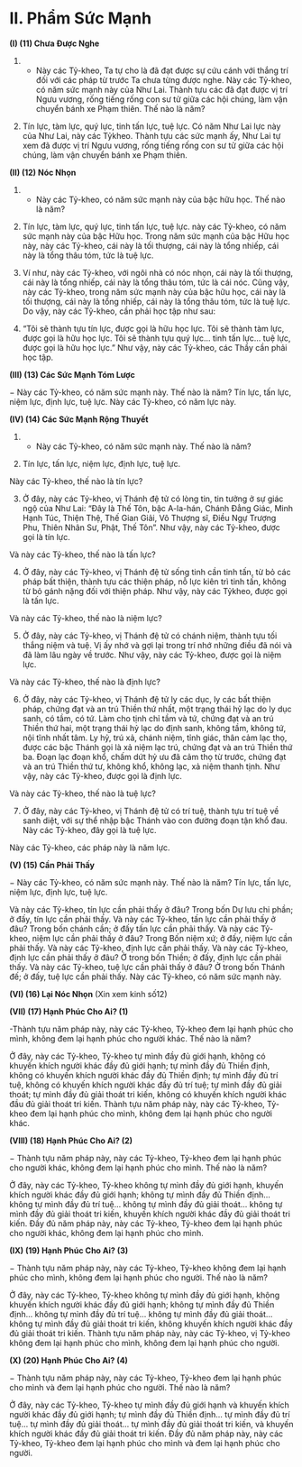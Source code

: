 # II. Phẩm Sức Mạnh

**(I) (11) Chưa Ðược Nghe**

<!--pg-->
1. - Này các Tỷ-kheo, Ta tự cho là đã đạt được sự cứu cánh với thắng trí đối với các pháp từ trước Ta
chưa từng được nghe. Này các Tỷ-kheo, có năm sức mạnh này của Như Lai. Thành tựu các đã đạt được
vị trí Ngưu vương, rống tiếng rống con sư tử giữa các hội chúng, làm vận chuyển bánh xe Phạm thiên.
Thế nào là năm?

<!--pg-->
2. Tín lực, tàm lực, quý lực, tinh tấn lực, tuệ lực. Có năm Như Lai lực này của Như Lai, này các Tỷkheo. Thành tựu các sức mạnh ấy, Như Lai tự xem đã được vị trí Ngưu vương, rống tiếng rống con sư tử
giữa các hội chúng, làm vận chuyển bánh xe Phạm thiên.

**(II) (12) Nóc Nhọn**

<!--pg-->
1. - Này các Tỷ-kheo, có năm sức mạnh này của bậc hữu học. Thế nào là năm?

<!--pg-->
2. Tín lực, tàm lực, quý lực, tinh tấn lực, tuệ lực. này các Tỷ-kheo, có năm sức mạnh này của bậc Hữu
học. Trong năm sức mạnh của bậc Hữu học này, này các Tỷ-kheo, cái này là tối thượng, cái này là tổng
nhiếp, cái này là tổng thâu tóm, tức là tuệ lực.

<!--pg-->
3. Ví như, này các Tỷ-kheo, với ngôi nhà có nóc nhọn, cái này là tối thượng, cái này là tổng nhiếp, cái
này là tổng thâu tóm, tức là cái nóc. Cũng vậy, này các Tỷ-kheo, trong năm sức mạnh này của bậc hữu
học, cái này là tối thượng, cái này là tổng nhiếp, cái này là tổng thâu tóm, tức là tuệ lực. Do vậy, này các
Tỷ-kheo, cần phải học tập như sau:

<!--pg-->
4. “Tôi sẽ thành tựu tín lực, được gọi là hữu học lực. Tôi sẽ thành tàm lực, được gọi là hữu học lực. Tôi
sẽ thành tựu quý lực... tinh tấn lực... tuệ lực, được gọi là hữu học lực.” Như vậy, này các Tỷ-kheo, các
Thầy cần phải học tập.

**(III) (13) Các Sức Mạnh Tóm Lược**

− Này các Tỷ-kheo, có năm sức mạnh này. Thế nào là năm? Tín lực, tấn lực, niệm lực, định lực, tuệ lực.
Này các Tỷ-kheo, có năm lực này.

**(IV) (14) Các Sức Mạnh Rộng Thuyết**
<!--pg-->
1. - Này các Tỷ-kheo, có năm sức mạnh này. Thế nào là năm?

<!--pg-->
2. Tín lực, tấn lực, niệm lực, định lực, tuệ lực.

Này các Tỷ-kheo, thế nào là tín lực?

<!--pg-->
3. Ở đây, này các Tỷ-kheo, vị Thánh đệ tử có lòng tin, tin tưởng ở sự giác ngộ của Như Lai: “Ðây là Thế
Tôn, bậc A-la-hán, Chánh Ðẳng Giác, Minh Hạnh Túc, Thiện Thệ, Thế Gian Giải, Vô Thượng sĩ, Ðiều
Ngự Trượng Phu, Thiên Nhân Sư, Phật, Thế Tôn”. Như vậy, này các Tỷ-kheo, được gọi là tín lực.

Và này các Tỷ-kheo, thế nào là tấn lực?

<!--pg-->
4. Ở đây, này các Tỷ-kheo, vị Thánh đệ tử sống tinh cần tinh tấn, từ bỏ các pháp bất thiện, thành tựu các
thiện pháp, nỗ lực kiên trì tinh tấn, không từ bỏ gánh nặng đối với thiện pháp. Như vậy, này các Tỷkheo, được gọi là tấn lực.

Và này các Tỷ-kheo, thế nào là niệm lực?

<!--pg-->
5. Ở đây, này các Tỷ-kheo, vị Thánh đệ tử có chánh niệm, thành tựu tối thắng niệm và tuệ. Vị ấy nhớ và
gợi lại trong trí nhớ những điều đã nói và đã làm lâu ngày về trước. Như vậy, này các Tỷ-kheo, được gọi
là niệm lực.

Và này các Tỷ-kheo, thế nào là định lực?

<!--pg-->
6. Ở đây, này các Tỷ-kheo, vị Thánh đệ tử ly các dục, ly các bất thiện pháp, chứng đạt và an trú Thiền
thứ nhất, một trạng thái hỷ lạc do ly dục sanh, có tầm, có tứ. Làm cho tịnh chỉ tầm và tứ, chứng đạt và
an trú Thiền thứ hai, một trạng thái hỷ lạc do định sanh, không tầm, không tứ, nội tĩnh nhất tâm. Ly hỷ,
trú xả, chánh niệm, tỉnh giác, thân cảm lạc thọ, được các bậc Thánh gọi là xả niệm lạc trú, chứng đạt và
an trú Thiền thứ ba. Ðoạn lạc đoạn khổ, chấm dứt hỷ ưu đã cảm thọ từ trước, chứng đạt và an trú Thiền
thứ tư, không khổ, không lạc, xả niệm thanh tịnh. Như vậy, này các Tỷ-kheo, được gọi là định lực.

Và này các Tỷ-kheo, thế nào là tuệ lực?

<!--pg-->
7. Ở đây, này các Tỷ-kheo, vị Thánh đệ tử có trí tuệ, thành tựu trí tuệ về sanh diệt, với sự thể nhập bậc
Thánh vào con đường đoạn tận khổ đau. Này các Tỷ-kheo, đây gọi là tuệ lực.

Này các Tỷ-kheo, các pháp này là năm lực.

**(V) (15) Cần Phải Thấy**

− Này các Tỷ-kheo, có năm sức mạnh này. Thế nào là năm? Tín lực, tấn lực, niệm lực, định lực, tuệ lực.

Và này các Tỷ-kheo, tín lực cần phải thấy ở đâu? Trong bốn Dự lưu chi phần; ở đấy, tín lực cần phải
thấy. Và này các Tỷ-kheo, tấn lực cần phải thấy ở đâu? Trong bốn chánh cần; ở đấy tấn lực cần phải
thấy. Và này các Tỷ-kheo, niệm lực cần phải thấy ở đâu? Trong Bốn niệm xứ; ở đấy, niệm lực cần phải
thấy. Và này các Tỷ-kheo, định lực cần phải thấy. Và này các Tỷ-kheo, định lực cần phải thấy ở đâu? Ở
trong bốn Thiền; ở đấy, định lực cần phải thấy. Và này các Tỷ-kheo, tuệ lực cần phải thấy ở đâu? Ở
trong bốn Thánh đế; ở đấy, tuệ lực cần phải thấy. Này các Tỷ-kheo, có năm sức mạnh này.

**(VI) (16) Lại Nóc Nhọn**
(Xin xem kinh số12)

**(VII) (17) Hạnh Phúc Cho Ai? (1)**

-Thành tựu năm pháp này, này các Tỷ-kheo, Tỷ-kheo đem lại hạnh phúc cho mình, không đem lại hạnh
phúc cho người khác. Thế nào là năm?

Ở đây, này các Tỷ-kheo, Tỷ-kheo tự mình đầy đủ giới hạnh, không có khuyến khích người khác đầy đủ
giới hạnh; tự mình đầy đủ Thiền định, không có khuyến khích người khác đầy đủ Thiền định; tự mình
đầy đủ trí tuệ, không có khuyến khích người khác đầy đủ trí tuệ; tự mình đầy đủ giải thoát; tự mình đầy
đủ giải thoát tri kiến, không có khuyến khích người khác đầu đủ giải thoát tri kiến. Thành tựu năm pháp
này, này các Tỷ-kheo, Tỷ-kheo đem lại hạnh phúc cho mình, không đem lại hạnh phúc cho người khác.

**(VIII) (18) Hạnh Phúc Cho Ai? (2)**

− Thành tựu năm pháp này, này các Tỷ-kheo, Tỷ-kheo đem lại hạnh phúc cho người khác, không đem lại
hạnh phúc cho mình. Thế nào là năm?

Ở đây, này các Tỷ-kheo, Tỷ-kheo không tự mình đầy đủ giới hạnh, khuyến khích người khác đầy đủ
giới hạnh; không tự mình đầy đủ Thiền định... không tự mình đầy đủ trí tuệ... không tự mình đầy đủ giải
thoát... không tự mình đầy đủ giải thoát tri kiến, khuyến khích người khác đầy đủ giải thoát tri kiến. Ðầy
đủ năm pháp này, này các Tỷ-kheo, Tỷ-kheo đem lại hạnh phúc cho người khác, không đem lại hạnh
phúc cho mình.

**(IX) (19) Hạnh Phúc Cho Ai? (3)**

− Thành tựu năm pháp này, này các Tỷ-kheo, Tỷ-kheo không đem lại hạnh phúc cho mình, không đem
lại hạnh phúc cho người. Thế nào là năm?

Ở đây, này các Tỷ-kheo, Tỷ-kheo không tự mình đầy đủ giới hạnh, không khuyến khích người khác đầy
đủ giới hạnh; không tự mình đầy đủ Thiền định... không tự mình đầy đủ trí tuệ... không tự mình đầy đủ
giải thoát... không tự mình đầy đủ giải thoát tri kiến, không khuyến khích người khác đầy đủ giải thoát
tri kiến. Thành tựu năm pháp này, này các Tỷ-kheo, vị Tỷ-kheo không đem lại hạnh phúc cho mình,
không đem lại hạnh phúc cho người.

**(X) (20) Hạnh Phúc Cho Ai? (4)**

− Thành tựu năm pháp này, này các Tỷ-kheo, Tỷ-kheo đem lại hạnh phúc cho mình và đem lại hạnh
phúc cho người. Thế nào là năm?

Ở đây, này các Tỷ-kheo, Tỷ-kheo tự mình đầy đủ giới hạnh và khuyến khích người khác đầy đủ giới
hạnh; tự mình đầy đủ Thiền định... tự mình đầy đủ trí tuệ... tự mình đầy đủ giải thoát... tự mình đầy đủ
giải thoát tri kiến, và khuyến khích người khác đầy đủ giải thoát tri kiến. Ðầy đủ năm pháp này, này các
Tỷ-kheo, Tỷ-kheo đem lại hạnh phúc cho mình và đem lại hạnh phúc cho người.

